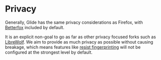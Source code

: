 # Privacy

Generally, Glide has the same privacy considerations as Firefox, with [Betterfox](https://github.com/yokoffing/Betterfox) included by default.

It is an explicit non-goal to go as far as other privacy focused forks such as [LibreWolf](https://librewolf.net/). We aim to provide as much privacy as possible without causing breakage, which means features like [resist fingerprinting](https://librewolf.net/docs/faq/#what-are-the-most-common-downsides-of-rfp-resist-fingerprinting) will not be configured at the strongest level by default.
